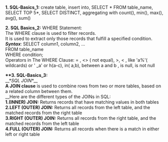 __1. SQL-Basics_1:__ create table, insert into, SELECT * FROM table_name, SELECT TOP 5*, SELECT DISTINCT, aggregating with count(), min(), max(), avg(), sum()

__2. SQL Basics_2:__  WHERE Statement:\
	       The WHERE clause is used to filter records.\
         It is used to extract only those records that fulfill a specified condition.\
		       __*Syntax*__: SELECT column1, column2, ...\
                       FROM table_name\
                      WHERE condition; \
          Operators in The WHERE Clause:   = , <> ( not equal), >, < , like 'a%'( wildcards) or ' _a' or h(a-c), in( a,b), between a and b , is null, is not null
	  
__**3. SQL-Basics_3:__\
__\**SQL JOIN**\__\
__A JOIN clause__ is used to combine rows from two or more tables, based on a related column between them.\
__Here are the different types of the JOINs in SQL:\
__1.(INNER) JOIN:__ Returns records that have matching values in both tables\
__2.LEFT (OUTER) JOIN:__ Returns all records from the left table, and the matched records from the right table\
__3.RIGHT (OUTER) JOIN:__ Returns all records from the right table, and the matched records from the left table\
__4.FULL (OUTER) JOIN:__ Returns all records when there is a match in either left or right table 
